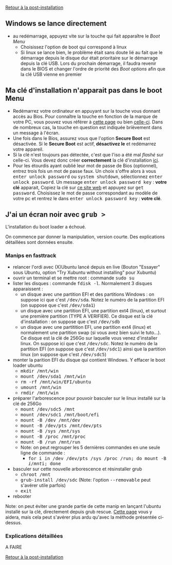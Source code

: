 [Retour à la post-installation](PostIntallation.md)

## Windows se lance directement
- au redémarrage, appuyez vite sur la touche qui fait apparaître le *Boot Menu* 
  - Choisissez l'option de boot qui correspond à linux
  - Si linux se lance bien, le problème était sans doute lié au fait que le démarrage depuis le disque dur était prioritaire sur le démarrage depuis la clé USB. Lors du prochain démarrage, il faudra revenir dans le BIOS et changer l'ordre de priorité des *Boot options* afin que la clé USB vienne en premier
 
## Ma clé d'installation n'apparait pas dans le boot Menu

- Redémarrez votre ordinateur en appuyant sur la touche vous donnant accès au Bios. Pour connaître la touche en fonction de la marque de votre PC, vous pouvez vous référer à [cette page](https://www.disk-image.com/faq-bootmenu.htm) ou bien [celle-ci](https://techofide.com/blogs/boot-menu-option-keys-for-all-computers-and-laptops-updated-list-2021-techofide/). Dans de nombreux cas, la touche en question est indiquée brièvement dans un message à l'écran.
- Une fois dans le Bios, assurez vous que l'option **Secure Boot** est désactivée. Si le **Secure Boot** est actif, **désactivez le** et redémarrez votre appareil.
- Si la clé n'est toujours pas détectée, c'est que l'iso a été mal *flashé* sur celle-ci. Vous devez donc créer **correctement** la clé d'installation [ici](Preparatifs.md).
- Pour les étourdis ayant oublié leur mot de passe de Bios (optionnel), entrez trois fois un mot de passe faux. Un choix s'offre alors à vous <tt>enter unlock password</tt> ou <tt>system shutdown</tt>, sélectionnez <tt>enter unlock password</tt>. Un message <tt>enter unlock password key</tt> : **votre clé** apparait, Copiez la clé sur [ce site web](https://bios-pw.org/) et appuyez sur <tt>get password</tt>. Choisissez le mot de passe correspondant au modèle de votre pc et rentrez le dans <tt>enter unlock password key</tt> : **votre clé**.
 
## J'ai un écran noir avec <tt>grub ></tt>
L'installation du boot loader a échoué. 

On commence par donner la manipulation, version courte. Des explications détaillées sont données ensuite.

### Manips en fasttrack
- relancer l'ordi avec (X)Ubuntu lancé depuis en live (Bouton "Essayer" sous Ubuntu, option "Try Xubuntu without installing" pour Xubuntu)
- ouvrir un terminal et se mettre root : commande <tt>sudo su</tt>
- lister les disques : commande <tt>fdisk -l</tt>. Normalement 3 disques apparaissent :
  - un disque avec une partition EFI et des partitions Windows : on suppose ici que c'est <tt>/dev/sda</tt>. Notez le numéro de la partition EFI (on suppose que c'est <tt>/dev/sda1</tt>)
  - un disque avec une partition EFI, une partition ext4 (linux), et surtout une première partition (TYPE A VERIFIER). Ce disque est la clé d'installation : on suppose que c'est <tt>/dev/sdb</tt>
  - un disque avec une partitition EFI, une partition ext4 (linux) et normalement une partition swap (si vous avez bien suivi le tuto...). Ce disque est la clé de 256Go sur laquelle vous venez d'installer linux. On suppose ici que c'est <tt>/dev/sdc</tt>. Notez le numéro de la partition EFI (on suppose que c'est <tt>/dev/sdc1</tt>) ainsi que la partition linux (on suppose que c'est <tt>/dev/sdc5</tt>)
- monter la parition EFI du disque qui contient Windows. Y effacer le boot loader ubuntu
  - <tt>mkdir /mnt/win</tt>
  - <tt>mount /dev/sda1 /mnt/win</tt>
  - <tt>rm -rf /mnt/win/EFI/ubuntu</tt>
  - <tt>umount /mnt/win</tt>
  - <tt>rmdir /mnt/win</tt>
- préparer l'arborescence pour pouvoir basculer sur le linux installé sur la clé de 256Go
  - <tt>mount /dev/sdc5 /mnt</tt>
  - <tt>mount /dev/sdc1 /mnt/boot/efi</tt>
  - <tt>mount -B /dev /mnt/dev</tt>
  - <tt>mount -B /dev/pts /mnt/dev/pts</tt>
  - <tt>mount -B /sys /mnt/sys</tt>
  - <tt>mount -B /proc /mnt/proc</tt>
  - <tt>mount -B /run /mnt/run</tt>
  - Note: on peut regrouper les 5 dernières commandes en une seule ligne de commande : 
    - <tt>for i in /dev /dev/pts /sys /proc /run; do mount -B $i /mnt$i; done</tt>
- basculer sur cette nouvelle arborescence et résinstaller grub
  - <tt>chroot /mnt</tt>
  - <tt>grub-install /dev/sdc</tt> (Note: l'option <tt>--removable</tt> peut s'avérer utile parfois)
  - <tt>exit</tt>
- rebooter

Note: on peut éviter une grande partie de cette manip en lançant l'ubuntu installé sur la clé, directement depuis grub rescue. [Cette page](https://doc.ubuntu-fr.org/grub-pc#demarrer_ubuntu_a_partir_de_grub_et_grub_rescue) vous y aidera, mais cela peut s'avérer plus ardu qu'avec la méthode présentée ci-dessus.

### Explications détaillées
A FAIRE



[Retour à la post-installation](PostIntallation.md)
